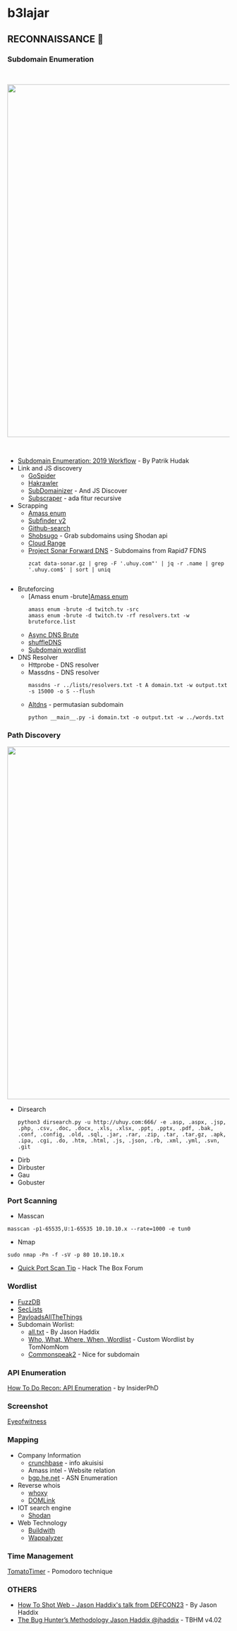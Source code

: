 # b3lajar

## RECONNAISSANCE :crystal_ball:

### Subdomain Enumeration
<br><p align="center"><img src="https://user-images.githubusercontent.com/52058660/90480317-43dbb580-e15a-11ea-863d-f783f7f4236f.png" width="800"></p>
<br>
- [Subdomain Enumeration: 2019 Workflow](https://0xpatrik.com/subdomain-enumeration-2019/) - By Patrik Hudak
- Link and JS discovery
  - [GoSpider](https://github.com/jaeles-project/gospider)
  - [Hakrawler](https://github.com/hakluke/hakrawler)
  - [SubDomainizer](https://github.com/nsonaniya2010/SubDomainizer) - And JS Discover
  - [Subscraper](https://github.com/Cillian-Collins/subscraper) - ada fitur recursive
- Scrapping
  - [Amass enum](https://github.com/OWASP/Amass)
  - [Subfinder v2](https://github.com/projectdiscovery/subfinder)
  - [Github-search](https://github.com/gwen001/github-search)
  - [Shobsugo](https://github.com/incogbyte/shosubgo) - Grab subdomains using Shodan api
  - [Cloud Range](https://www.daehee.com/scan-aws-ip-ssl-certificates/)
  - [Project Sonar Forward DNS](https://opendata.rapid7.com/sonar.fdns_v2/) - Subdomains from Rapid7 FDNS
    ```
    zcat data-sonar.gz | grep -F '.uhuy.com"' | jq -r .name | grep '.uhuy.com$' | sort | uniq
      
    ```
- Bruteforcing
  - [Amass enum -brute][Amass enum](https://github.com/OWASP/Amass)
    ```
    amass enum -brute -d twitch.tv -src
    amass enum -brute -d twitch.tv -rf resolvers.txt -w bruteforce.list
    ```
  - [Async DNS Brute](https://github.com/blark/aiodnsbrute)
  - [shuffleDNS](https://github.com/projectdiscovery/shuffledns)
  - [Subdomain wordlist](#Wordlist)
- DNS Resolver
  - Httprobe - DNS resolver
  - Massdns - DNS resolver
    ```
    massdns -r ../lists/resolvers.txt -t A domain.txt -w output.txt -s 15000 -o S --flush
    ```
  - [Altdns](https://github.com/infosec-au/altdns) - permutasian subdomain
    ```
    python __main__.py -i domain.txt -o output.txt -w ../words.txt
    ```

### Path Discovery

 <p align="center"><img src="https://user-images.githubusercontent.com/52058660/90960320-1335ac00-e4cb-11ea-8887-70130a069fe3.png" width="800"></p>
 
- Dirsearch</br>
  ```
  python3 dirsearch.py -u http://uhuy.com:666/ -e .asp, .aspx, .jsp, .php, .csv, .doc, .docx, .xls, .xlsx, .ppt, .pptx, .pdf, .bak, .conf, .config, .old, .sql, .jar, .rar, .zip, .tar, .tar.gz, .apk, .ipa, .cgi, .do, .htm, .html, .js, .json, .rb, .xml, .yml, .svn, .git
  ```
- Dirb
- Dirbuster
- Gau
- Gobuster

### Port Scanning
- Masscan
```
masscan -p1-65535,U:1-65535 10.10.10.x --rate=1000 -e tun0
```
- Nmap
```
sudo nmap -Pn -f -sV -p 80 10.10.10.x
```
- [Quick Port Scan Tip](https://forum.hackthebox.eu/discussion/927/quick-port-scan-tip) - Hack The Box Forum

### Wordlist
- [FuzzDB](https://github.com/fuzzdb-project/fuzzdb)
- [SecLists](https://github.com/danielmiessler/SecLists)
- [PayloadsAllTheThings](https://github.com/swisskyrepo/PayloadsAllTheThings)
- Subdomain Worlist:
    - [all.txt](https://gist.github.com/jhaddix/86a06c5dc309d08580a018c66354a056) - By Jason Haddix
    - [Who, What, Where, When, Wordlist](https://www.youtube.com/watch?v=W4_QCSIujQ4) - Custom Wordlist by TomNomNom
    - [Commonspeak2](https://github.com/assetnote/commonspeak2-wordlists) - Nice for subdomain

    
### API Enumeration
[How To Do Recon: API Enumeration](https://www.youtube.com/watch?v=fvcKwUS4PTE&t=267s) - by InsiderPhD
  
### Screenshot
[Eyeofwitness](https://github.com/FortyNorthSecurity/EyeWitness)

### Mapping
  - Company Information
    - [crunchbase](https://www.crunchbase.com) - info akuisisi
    - Amass intel - Website relation
    - [bgp.he.net](https://bgp.he.net) - ASN Enumeration
  - Reverse whois
    - [whoxy](https://www.whoxy.com/)
    - [DOMLink](https://github.com/vysecurity/DomLink)
  - IOT search engine
    - [Shodan](https://www.shodan.io/)
  - Web Technology
    - [Buildwith](https://pro.builtwith.com/)
    - [Wappalyzer](https://www.wappalyzer.com/)

### Time Management</br>
[TomatoTimer](https://tomato-timer.com/) - Pomodoro technique

### OTHERS
- [How To Shot Web - Jason Haddix's talk from DEFCON23](https://www.youtube.com/watch?v=VtFuAH19Qz0) - By Jason Haddix
- [The Bug Hunter’s Methodology Jason Haddix @jhaddix](https://www.youtube.com/watch?v=gIz_yn0Uvb8) - TBHM v4.02
